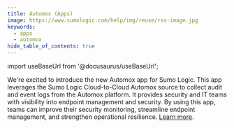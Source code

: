 ```yaml
---
title: Automox (Apps)
image: https://www.sumologic.com/help/img/reuse/rss-image.jpg
keywords:
  - apps
  - automox
hide_table_of_contents: true    
---
```


import useBaseUrl from '@docusaurus/useBaseUrl';



We're excited to introduce the new Automox app for Sumo Logic. This app leverages the Sumo Logic Cloud-to-Cloud Automox source to collect audit and event logs from the Automox platform. It provides security and IT teams with visibility into endpoint management and security. By using this app, teams can improve their security monitoring, streamline endpoint management, and strengthen operational resilience. [Learn more](/docs/integrations/saas-cloud/automox/).

